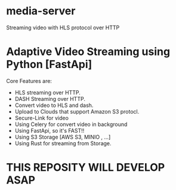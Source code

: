 # media-server
Streaming video with HLS protocol over HTTP 
# Adaptive Video Streaming using Python [FastApi]

Core Features are:
- HLS streaming over HTTP.
- DASH Streaming over HTTP.
- Convert video to HLS and dash.
- Upload to Clouds that support Amazon S3 protocl.
- Secure-Link for video
- Using Celery for convert video in background
- Using FastApi, so it's FAST!!
- Using S3 Storage [AWS S3, MINIO , ...]
- Using Rust for streaming from Storage.


# THIS REPOSITY WILL DEVELOP ASAP

